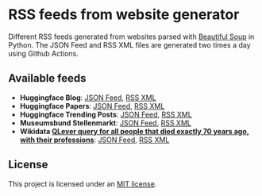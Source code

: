 <link rel="alternate" type="application/rss+xml" title="Hugginface Blog" href="https://michaelmarkert.github.io/rss/hf_blog.xml" />
<link rel="alternate" type="application/rss+xml" title="Hugginface Papers" href="https://michaelmarkert.github.io/rss/hf_papers.xml" />
<link rel="alternate" type="application/rss+xml" title="Hugginface Trending Posts" href="https://michaelmarkert.github.io/rss/hf_posts.xml" />
<link rel="alternate" type="application/rss+xml" title="Museumsbund Stellenportal" href="https://michaelmarkert.github.io/rss/mb_jobs.xml" />
<link rel="alternate" type="application/rss+xml" title="Wikidata 70yrs expired list" href="https://michaelmarkert.github.io/rss/wd_70yrsexp.xml" />
<link rel="alternate" type="application/json" title="Hugginface Blog" href="https://michaelmarkert.github.io/rss/hf_blog.json" />
<link rel="alternate" type="application/json" title="Hugginface Papers" href="https://michaelmarkert.github.io/rss/hf_papers.json" />
<link rel="alternate" type="application/json" title="Hugginface Trending Posts" href="https://michaelmarkert.github.io/rss/hf_posts.json" />
<link rel="alternate" type="application/JSON" title="Museumsbund Stellenportal" href="https://michaelmarkert.github.io/rss/mb_jobs.json" />
<link rel="alternate" type="application/JSON" title="Wikidata 70yrs expired list" href="https://michaelmarkert.github.io/rss/wd_70yrsexp.json" />

# RSS feeds from website generator

Different RSS feeds generated from websites parsed with [Beautiful Soup](https://www.crummy.com/software/BeautifulSoup/) in Python. The JSON Feed and RSS XML files are generated two times a day using Github Actions.

## Available feeds

- **Huggingface Blog**: [JSON Feed](https://michaelmarkert.github.io/rss/hf_blog.json), [RSS XML](https://michaelmarkert.github.io/rss/hf_blog.xml)
- **Huggingface Papers**: [JSON Feed](https://michaelmarkert.github.io/rss/hf_papers.json), [RSS XML](https://michaelmarkert.github.io/rss/hf_papers.xml)
- **Huggingface Trending Posts**: [JSON Feed](https://michaelmarkert.github.io/rss/hf_posts.json), [RSS XML](https://michaelmarkert.github.io/rss/hf_posts.xml)
- **Museumsbund Stellenmarkt**: [JSON Feed](https://michaelmarkert.github.io/rss/mb_jobs.json), [RSS XML](https://michaelmarkert.github.io/rss/mb_jobs.xml)
- **Wikidata [QLever query for all people that died exactly 70 years ago, with their professions](https://qlever.cs.uni-freiburg.de/wikidata/?query=PREFIX+wd%3A+%3Chttp%3A%2F%2Fwww.wikidata.org%2Fentity%2F%3E%0APREFIX+wdt%3A+%3Chttp%3A%2F%2Fwww.wikidata.org%2Fprop%2Fdirect%2F%3E%0APREFIX+rdfs%3A+%3Chttp%3A%2F%2Fwww.w3.org%2F2000%2F01%2Frdf-schema%23%3E%0ASELECT+%3Fperson_id+%3Fperson+%3Fdate+%28GROUP_CONCAT%28%3Fprofession%3B+separator%3D%22%2C+%22%29+AS+%3Fprofessions%29+WHERE+%7B%0A++%3Fperson_id+wdt%3AP31+wd%3AQ5+.%0A++%3Fperson_id+wdt%3AP106+%3Fprofession_id+.%0A++%3Fprofession_id+rdfs%3Alabel+%3Fprofession+.%0A++%3Fperson_id+rdfs%3Alabel+%3Fperson+.%0A++%3Fperson_id+wdt%3AP570+%3Fdate.%0A++%0A++BIND%28YEAR%28NOW%28%29%29+-+70+as+%3FyearToCheck%29%0A++FILTER%28YEAR%28%3Fdate%29+%3D+%3FyearToCheck+%26%26+%0A+++++++++MONTH%28%3Fdate%29+%3D+MONTH%28NOW%28%29%29+%26%26+%0A+++++++++DAY%28%3Fdate%29+%3D+DAY%28NOW%28%29%29%29%0A++FILTER+%28LANG%28%3Fperson%29+%3D+%22en%22%29+.%0A++FILTER+%28LANG%28%3Fprofession%29+%3D+%22en%22%29%0A++%0A%7D%0AGROUP+BY+%3Fperson_id+%3Fperson+%3Fdate)**: [JSON Feed](https://michaelmarkert.github.io/rss/wd_70yrsexp.json), [RSS XML](https://michaelmarkert.github.io/rss/wd_70yrsexp.xml)

## License

This project is licensed under an [MIT license](LICENSE).
